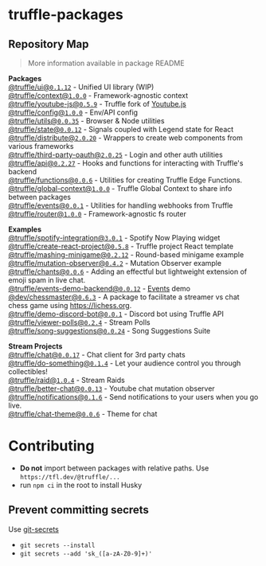 # truffle-packages

## Repository Map

> More information available in package README

<!-- START PACKAGES -->

**Packages**  
[@truffle/ui@`0.1.12`](./ui) - Unified UI library (WIP)  
[@truffle/context@`1.0.0`](./context) - Framework-agnostic context  
[@truffle/youtube-js@`0.5.9`](./youtube-js) - Truffle fork of [Youtube.js](https://github.com/LuanRT/YouTube.js)  
[@truffle/config@`1.0.0`](./config) - Env/API config  
[@truffle/utils@`0.0.35`](./utils) - Browser & Node utilities  
[@truffle/state@`0.0.12`](./state) - Signals coupled with Legend state for React  
[@truffle/distribute@`2.0.20`](./distribute) - Wrappers to create web components from various frameworks  
[@truffle/third-party-oauth@`2.0.25`](./third-party-oauth) - Login and other auth utilities  
[@truffle/api@`0.2.27`](./api) - Hooks and functions for interacting with Truffle's backend  
[@truffle/functions@`0.0.6`](./functions) - Utilities for creating Truffle Edge Functions.  
[@truffle/global-context@`1.0.0`](./global-context) - Truffle Global Context to share info between packages  
[@truffle/events@`0.0.1`](./events) - Utilities for handling webhooks from Truffle  
[@truffle/router@`1.0.0`](./router) - Framework-agnostic fs router

**Examples**  
[@truffle/spotify-integration@`3.0.1`](./examples/spotify-integration) - Spotify Now Playing widget  
[@truffle/create-react-project@`0.5.8`](./examples/create-react-project) - Truffle project React template  
[@truffle/mashing-minigame@`0.2.12`](./examples/mashing-minigame) - Round-based minigame example  
[@truffle/mutation-observer@`0.4.2`](./examples/mutation-observer) - Mutation Observer example  
[@truffle/chants@`0.0.6`](./examples/chants) - Adding an effectful but lightweight extension of emoji spam in live chat.  
[@truffle/events-demo-backend@`0.0.12`](./examples/events-demo-backend) - [Events](../../events) demo  
[@dev/chessmaster@`0.6.3`](./examples/chessmaster) - A package to facilitate a streamer vs chat chess game using https://lichess.org.  
[@truffle/demo-discord-bot@`0.0.1`](./examples/discord-bot-demo) - Discord bot using Truffle API  
[@truffle/viewer-polls@`0.2.4`](./examples/viewer-polls) - Stream Polls  
[@truffle/song-suggestions@`0.0.24`](./examples/song-suggestions) - Song Suggestions Suite

**Stream Projects**  
[@truffle/chat@`0.0.17`](./stream-projects/chat) - Chat client for 3rd party chats  
[@truffle/do-something@`0.1.4`](./stream-projects/do-something) - Let your audience control you through collectibles!  
[@truffle/raid@`1.0.4`](./stream-projects/raid) - Stream Raids  
[@truffle/better-chat@`0.0.13`](./stream-projects/better-chat) - Youtube chat mutation observer  
[@truffle/notifications@`0.1.6`](./stream-projects/notifications) - Send notifications to your users when you go live.  
[@truffle/chat-theme@`0.0.6`](./stream-projects/chat-theme) - Theme for chat

<!-- END PACKAGES -->

# Contributing

- **Do not** import between packages with relative paths. Use
  `https://tfl.dev/@truffle/...`
- run `npm ci` in the root to install Husky

## Prevent committing secrets

Use [git-secrets](https://github.com/awslabs/git-secrets#installing-git-secrets)

- `git secrets --install`
- `git secrets --add 'sk_([a-zA-Z0-9]+)'`
